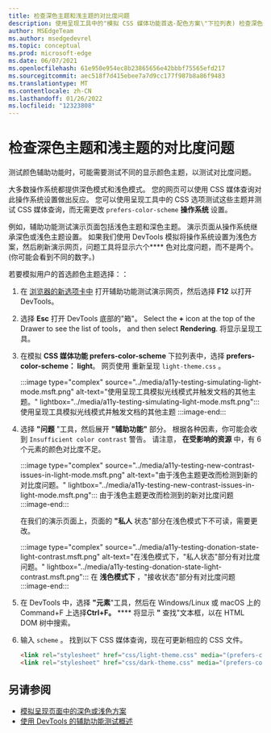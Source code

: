 ```yaml
---
title: 检查深色主题和浅主题的对比度问题
description: 使用呈现工具中的"模拟 CSS 媒体功能首选-配色方案\"下拉列表) 检查深色主题和浅色主题 (的对比度问题。
author: MSEdgeTeam
ms.author: msedgedevrel
ms.topic: conceptual
ms.prod: microsoft-edge
ms.date: 06/07/2021
ms.openlocfilehash: 61e950e954ec8b23865656e42bbbf75565efd217
ms.sourcegitcommit: aec518f7d415ebee7a7d9cc177f987b8a86f9483
ms.translationtype: MT
ms.contentlocale: zh-CN
ms.lasthandoff: 01/26/2022
ms.locfileid: "12323808"
---
```

# <a name="check-for-contrast-issues-with-dark-theme-and-light-theme"></a>检查深色主题和浅主题的对比度问题

<!-- Rendering tool: Emulate CSS media feature prefers-color-scheme -->

测试颜色辅助功能时，可能需要测试不同的显示颜色主题，以测试对比度问题。

大多数操作系统都提供深色模式和浅色模式。  您的网页可以使用 CSS 媒体查询对此操作系统设置做出反应。  您可以使用呈现工具中的 CSS 选项测试这些主题并测试 CSS 媒体查询，而无需更改 `prefers-color-scheme` **操作系统** 设置。

例如，辅助功能测试演示页面包括浅色主题和深色主题。  演示页面从操作系统继承深色或浅色主题设置。  如果我们使用 DevTools 模拟将操作系统设置为浅色方案，然后刷新演示网页，问题工具将显示六个**** 色对比度问题，而不是两个。   (你可能会看到不同的数字。) 


若要模拟用户的首选颜色主题选择：：

1.  在 [浏览器的新选项卡中](https://microsoftedge.github.io/DevToolsSamples/a11y-testing/page-with-errors.html) 打开辅助功能测试演示网页，然后选择 **F12** 以打开 DevTools。

1.  选择 **Esc** 打开 DevTools 底部的"箱"。  Select the **+** icon at the top of the Drawer to see the list of tools， and then select **Rendering**.  将显示呈现工具。

1.  在模拟 **CSS 媒体功能 prefers-color-scheme** 下拉列表中，选择 **prefers-color-scheme： light**。      网页使用 重新呈现 `light-theme.css` 。


    :::image type="complex" source="../media/a11y-testing-simulating-light-mode.msft.png" alt-text="使用呈现工具模拟光线模式并触发文档的其他主题。" lightbox="../media/a11y-testing-simulating-light-mode.msft.png":::
        使用呈现工具模拟光线模式并触发文档的其他主题
    :::image-end:::


1.  选择 **"问题** "工具，然后展开 **"辅助功能"** 部分。  根据各种因素，你可能会收到 `Insufficient color contrast` 警告。 请注意， **在受影响的资源** 中，有 6 个元素的颜色对比度不足。

    :::image type="complex" source="../media/a11y-testing-new-contrast-issues-in-light-mode.msft.png" alt-text="由于浅色主题更改而检测到新的对比度问题。" lightbox="../media/a11y-testing-new-contrast-issues-in-light-mode.msft.png":::
        由于浅色主题更改而检测到的新对比度问题
    :::image-end:::

    在我们的演示页面上，页面的 **"私人** 状态"部分在浅色模式下不可读，需要更改。

    :::image type="complex" source="../media/a11y-testing-donation-state-light-contrast.msft.png" alt-text="在浅色模式下，&quot;私人状态&quot;部分有对比度问题。" lightbox="../media/a11y-testing-donation-state-light-contrast.msft.png":::
        在 **浅色模式下** ，"接收状态"部分有对比度问题
    :::image-end:::

1.  在 DevTools 中，选择 **"元素**"工具，然后在 Windows/Linux 或 macOS 上的 Command+F 上选择**Ctrl+F。** ****  将显示 **"** 查找"文本框，以在 HTML DOM 树中搜索。

1.  输入 `scheme` 。  找到以下 CSS 媒体查询，现在可更新相应的 CSS 文件。

    ```html
    <link rel="stylesheet" href="css/light-theme.css" media="(prefers-color-scheme: light), (prefers-color-scheme: no-preference)">
    <link rel="stylesheet" href="css/dark-theme.css" media="(prefers-color-scheme: dark)">
    ```


<!-- ====================================================================== -->
## <a name="see-also"></a>另请参阅

*  [模拟呈现页面中的深色或浅色方案](./preferred-color-scheme-simulation.md)
*  [使用 DevTools 的辅助功能测试概述](accessibility-testing-in-devtools.md)
